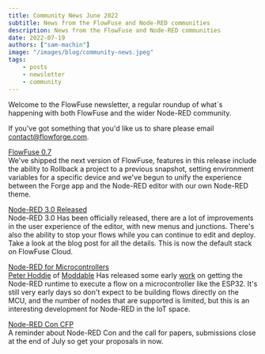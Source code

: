 ```yaml
---
title: Community News June 2022
subtitle: News from the FlowFuse and Node-RED communities
description: News from the FlowFuse and Node-RED communities
date: 2022-07-19
authors: ["sam-machin"]
image: "/images/blog/community-news.jpeg"
tags:
    - posts
    - newsletter
    - community
---
```


Welcome to the FlowFuse newsletter, a regular roundup of what\`s happening with both FlowFuse and the wider Node-RED community. 
<!--more-->
If you've got something that you'd like us to share please email [contact@flowforge.com](mailto:contact@flowforge.com).

[FlowFuse 0.7 ](https://flowforge.com/blog/2022/07/flowforge-07-released)  
We've shipped the next version of FlowFuse, features in this release include the ability to Rollback a project to a previous snapshot, setting environment variables for a specific device and we've begun to unify the experience between the Forge app and the Node-RED editor with our own Node-RED theme.

[Node-RED 3.0 Released ](https://nodered.org/blog/2022/07/14/version-3-0-released)  
Node-RED 3.0 Has been officially released, there are a lot of improvements in the user experience of the editor, with new menus and junctions. There's also the ability to stop your flows while you can continue to edit and deploy. Take a look at the blog post for all the details. This is now the default stack on FlowFuse Cloud.

[Node-RED for Microcontrollers](https://discourse.nodered.org/t/node-red-flows-on-esp8266-and-esp32/64345)  
[Peter Hoddie](https://twitter.com/phoddie) of [Moddable](https://moddable.com) Has released some early [work](https://github.com/phoddie/node-red-mcu) on getting the Node-RED runtime to execute a flow on a microcontroller like the ESP32. It's still very early days so don't expect to be building flows directly on the MCU, and the number of nodes that are supported is limited, but this is an interesting development for Node-RED in the IoT space.

 [Node-RED Con CFP](https://www.papercall.io/nrcon2022)  
A reminder about Node-RED Con and the call for papers, submissions close at the end of July so get your proposals in now.
